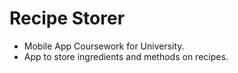 # Recipe Storer
- Mobile App Coursework for University.
- App to store ingredients and methods on recipes.
